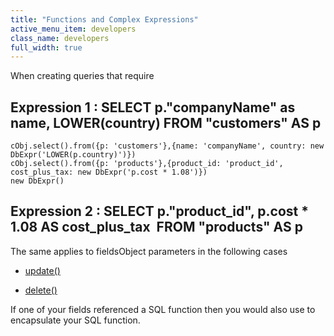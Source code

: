 ```yaml
---
title: "Functions and Complex Expressions"
active_menu_item: developers
class_name: developers
full_width: true
---
```



When creating queries that require

## Expression 1 : SELECT p."companyName" as name, LOWER(country) FROM "customers" AS p

    cObj.select().from({p: 'customers'},{name: 'companyName', country: new DbExpr('LOWER(p.country)')})
    cObj.select().from({p: 'products'},{product_id: 'product_id', cost_plus_tax: new DbExpr('p.cost * 1.08')})
    new DbExpr()
   

## Expression 2 : SELECT p."product\_id", p.cost \* 1.08 AS cost\_plus\_tax  FROM "products" AS p

The same applies to fieldsObject parameters in the following cases

 - [update()](../../scripting-apis/server-side-api/ssj-object/database/update)

 - [delete()](../../scripting-apis/server-side-api/ssj-object/database/delete)

If one of your fields referenced a SQL function then you would also use to encapsulate your SQL function.

